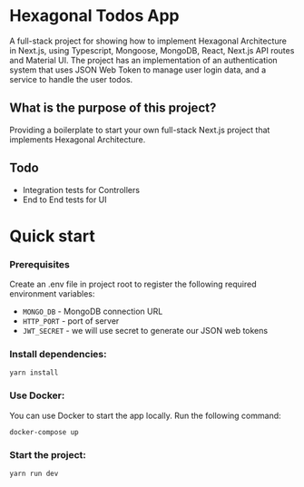 # Hexagonal Todos App

A full-stack project for showing how to implement Hexagonal Architecture in Next.js, using Typescript, Mongoose, MongoDB, React, Next.js API routes and Material UI. The project has an implementation of an authentication system that uses JSON Web Token to manage user login data, and a service to handle the user todos.

## What is the purpose of this project?
Providing a boilerplate to start your own full-stack Next.js project that implements Hexagonal Architecture.

## Todo
  <!-- - Unit tests for Domain Layer -->
  - Integration tests for Controllers
  - End to End tests for UI

# Quick start

### Prerequisites ###

Create an .env file in project root to register the following required environment variables:
  - `MONGO_DB` - MongoDB connection URL
  - `HTTP_PORT` - port of server
  - `JWT_SECRET` - we will use secret to generate our JSON web tokens


### Install dependencies: ###

```shell
yarn install
```

### Use Docker: ###

You can use Docker to start the app locally. Run the following command:

```shell
docker-compose up
```

### Start the project: ###

```shell
yarn run dev
```